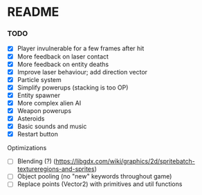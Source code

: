 # README

### TODO
- [x] Player invulnerable for a few frames after hit
- [x] More feedback on laser contact
- [x] More feedback on entity deaths
- [x] Improve laser behaviour; add direction vector
- [x] Particle system
- [x] Simplify powerups (stacking is too OP)
- [x] Entity spawner
- [x] More complex alien AI
- [x] Weapon powerups
- [x] Asteroids
- [x] Basic sounds and music
- [x] Restart button

Optimizations
- [ ] Blending (?) (https://libgdx.com/wiki/graphics/2d/spritebatch-textureregions-and-sprites)
- [ ] Object pooling (no "new" keywords throughout game)
- [ ] Replace points (Vector2) with primitives and util functions